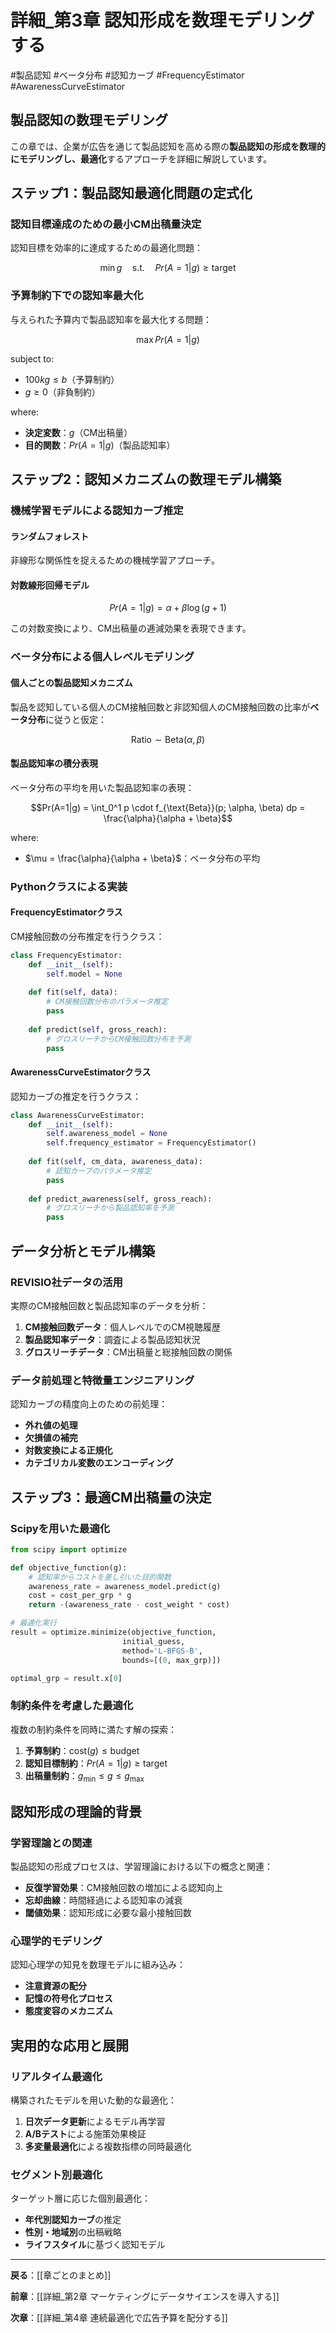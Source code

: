 # 詳細_第3章 認知形成を数理モデリングする

#製品認知 #ベータ分布 #認知カーブ #FrequencyEstimator #AwarenessCurveEstimator

## 製品認知の数理モデリング

この章では、企業が広告を通じて製品認知を高める際の**製品認知の形成を数理的にモデリングし、最適化**するアプローチを詳細に解説しています。

## ステップ1：製品認知最適化問題の定式化

### 認知目標達成のための最小CM出稿量決定

認知目標を効率的に達成するための最適化問題：

$$\min g \quad \text{s.t.} \quad Pr(A=1|g) \geq \text{target}$$

### 予算制約下での認知率最大化

与えられた予算内で製品認知率を最大化する問題：

$$\max Pr(A=1|g)$$

subject to:
- $100kg \leq b$（予算制約）  
- $g \geq 0$（非負制約）

where:
- **決定変数**：$g$（CM出稿量）
- **目的関数**：$Pr(A=1|g)$（製品認知率）

## ステップ2：認知メカニズムの数理モデル構築

### 機械学習モデルによる認知カーブ推定

#### ランダムフォレスト
非線形な関係性を捉えるための機械学習アプローチ。

#### 対数線形回帰モデル
$$Pr(A=1|g) = \alpha + \beta \log(g+1)$$

この対数変換により、CM出稿量の逓減効果を表現できます。

### ベータ分布による個人レベルモデリング

#### 個人ごとの製品認知メカニズム

製品を認知している個人のCM接触回数と非認知個人のCM接触回数の比率が**ベータ分布**に従うと仮定：

$$\text{Ratio} \sim \text{Beta}(\alpha, \beta)$$

#### 製品認知率の積分表現

ベータ分布の平均を用いた製品認知率の表現：

$$Pr(A=1|g) = \int_0^1 p \cdot f_{\text{Beta}}(p; \alpha, \beta) dp = \frac{\alpha}{\alpha + \beta}$$

where:
- $\mu = \frac{\alpha}{\alpha + \beta}$：ベータ分布の平均

### Pythonクラスによる実装

#### FrequencyEstimatorクラス

CM接触回数の分布推定を行うクラス：

```python
class FrequencyEstimator:
    def __init__(self):
        self.model = None
    
    def fit(self, data):
        # CM接触回数分布のパラメータ推定
        pass
    
    def predict(self, gross_reach):
        # グロスリーチからCM接触回数分布を予測
        pass
```

#### AwarenessCurveEstimatorクラス

認知カーブの推定を行うクラス：

```python
class AwarenessCurveEstimator:
    def __init__(self):
        self.awareness_model = None
        self.frequency_estimator = FrequencyEstimator()
    
    def fit(self, cm_data, awareness_data):
        # 認知カーブのパラメータ推定
        pass
    
    def predict_awareness(self, gross_reach):
        # グロスリーチから製品認知率を予測
        pass
```

## データ分析とモデル構築

### REVISIO社データの活用

実際のCM接触回数と製品認知率のデータを分析：

1. **CM接触回数データ**：個人レベルでのCM視聴履歴
2. **製品認知率データ**：調査による製品認知状況
3. **グロスリーチデータ**：CM出稿量と総接触回数の関係

### データ前処理と特徴量エンジニアリング

認知カーブの精度向上のための前処理：

- **外れ値の処理**
- **欠損値の補完**  
- **対数変換による正規化**
- **カテゴリカル変数のエンコーディング**

## ステップ3：最適CM出稿量の決定

### Scipyを用いた最適化

```python
from scipy import optimize

def objective_function(g):
    # 認知率からコストを差し引いた目的関数
    awareness_rate = awareness_model.predict(g)
    cost = cost_per_grp * g
    return -(awareness_rate - cost_weight * cost)

# 最適化実行
result = optimize.minimize(objective_function, 
                         initial_guess, 
                         method='L-BFGS-B',
                         bounds=[(0, max_grp)])

optimal_grp = result.x[0]
```

### 制約条件を考慮した最適化

複数の制約条件を同時に満たす解の探索：

1. **予算制約**：$\text{cost}(g) \leq \text{budget}$
2. **認知目標制約**：$Pr(A=1|g) \geq \text{target}$  
3. **出稿量制約**：$g_{\min} \leq g \leq g_{\max}$

## 認知形成の理論的背景

### 学習理論との関連

製品認知の形成プロセスは、学習理論における以下の概念と関連：

- **反復学習効果**：CM接触回数の増加による認知向上
- **忘却曲線**：時間経過による認知率の減衰
- **閾値効果**：認知形成に必要な最小接触回数

### 心理学的モデリング

認知心理学の知見を数理モデルに組み込み：

- **注意資源の配分**
- **記憶の符号化プロセス**
- **態度変容のメカニズム**

## 実用的な応用と展開

### リアルタイム最適化

構築されたモデルを用いた動的な最適化：

1. **日次データ更新**によるモデル再学習
2. **A/Bテスト**による施策効果検証
3. **多変量最適化**による複数指標の同時最適化

### セグメント別最適化

ターゲット層に応じた個別最適化：

- **年代別認知カーブ**の推定
- **性別・地域別**の出稿戦略
- **ライフスタイル**に基づく認知モデル

---

**戻る**：[[章ごとのまとめ]]

**前章**：[[詳細_第2章 マーケティングにデータサイエンスを導入する]]

**次章**：[[詳細_第4章 連続最適化で広告予算を配分する]]
